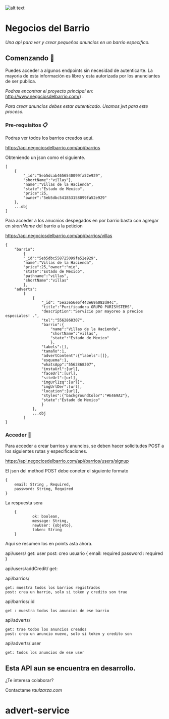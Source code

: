 ![alt text](https://res.cloudinary.com/dl8uisxpu/image/upload/v1588015629/NdB/NegDelBar_ovney6.png) 
 
# Negocios del Barrio

_Una api para ver y crear pequeños anuncios en un barrio especifico._

## Comenzando 🚀

Puedes acceder a algunos endpoints sin necesidad de autenticarte. La mayoria de esta información es libre y esta autorizada por los anunciantes de ser publica.

_Podras encontrar el proyecto principal en:_  http://www.negociosdelbarrio.com/) .

_Para crear anuncios debes estar autenticado. Usamos jwt para este proceso._

### Pre-requisitos 📋


Podras ver todos los barrios creados aqui. 

https://api.negociosdelbarrio.com/api/barrios

Obteniendo un json como el siguiente.

```
[
    {
        "_id":"5eb5dcab4656540099fa52e929",
        "shortName":"villas"},
        "name":"Villas de la Hacienda",
        "state":"Estado de Mexico",
        "price":25,
        "owner":"5eb5dbc541853158099fa52e929"
    },
    ...obj
]

```
Para acceder a los anucnios despegados en por barrio basta con agregar en _shortName_ del barrio a la peticion 

https://api.negociosdelbarrio.com/api/barrios/villas

```
{
    "barrio":
        {
        "_id":"5eb5dbc558725099fa52e929",
        "name":"Villas de la Hacienda",
        "price":25,"owner":"mio",
        "state":"Estado de Mexico",
        "pathname":"villas",
        "shortName":"villas"
        },
    "adverts":
        [
            {
                "_id": "5ea3e56e6f443e69a082d94c",
                "title":"Purificadora GRUPO PURISYSTEMS",
                "description":"Servicio por mayoreo a precios especiales! .",
                "tel":"5562868307",
                "barrio":{
                    "name":"Villas de la Hacienda",
                    "shortName":"villas",
                    "state":"Estado de Mexico"
                    },
                "labels":[],
                "tamaño":1,
                "advertContent":{"labels":[]},
                "esquema":1,
                "whatsApp":"5562868307",
                "instaUrl":[url],
                "faceUrl":[url],
                "siteUrl":[url],
                "imgUrlIzq":[url]",
                "imgUrlDer":[url],
                "location":[url],
                "styles":{"backgroundColor":"#E469A2"},
                "state":"Estado de Mexico"
                }
            },
            ...obj
        ]
}
```

### Acceder 🔧

Para acceder a crear barrios y anuncios, se deben hacer solicitudes POST a los siguientes rutas y especificaciones.


https://api.negociosdelbarrio.com/api/barrios/users/signup
    
    
El json del method POST debe coneter el siguiente formato


```
{
    email: String , Required, 
    password: String, Required
}
```


La respuesta sera 
```
    {
            ok: boolean, 
            message: String,
            newUser: {objeto},
            token: String
    }
```
Aqui se resumen los en points asta ahora. 

api/users/
    get: user
    post: creo usuario
        {
            email: required
            password : required
        }

api/users/addCredit/
    get:


api/barrios/

    get: muestra todos los barrios registrados
    post: crea un barrio, solo si token y credito son true

api/barrios/:id 

    get : muestra todos los anuncios de ese barrio

api/adverts/

    get: trae todos los anuncios creados
    post: crea un anuncio nuevo, solo si token y credito son 
    
api/adverts/:user

    get: todos los anuncios de ese user

## Esta API aun se encuentra en desarrollo. 

¿Te interesa colaborar?

Contactame _raulzarza.com_
# advert-service
